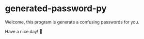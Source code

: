 # generated-password-py

Welcome, this program is generate a confusing passwords for you.

Have a nice day! :pray:
